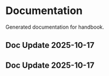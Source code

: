 # Documentation

Generated documentation for handbook.

## Doc Update 2025-10-17

## Doc Update 2025-10-17
